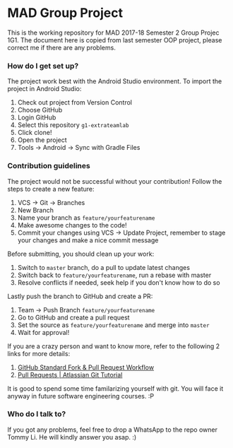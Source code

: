 # MAD Group Project #

This is the working repository for MAD 2017-18 Semester 2 Group Projec 1G1.
The document here is copied from last semester OOP project, please correct me if there are any problems.

### How do I get set up? ###

The project work best with the Android Studio environment. To import the project in Android Studio:

1. Check out project from Version Control
2. Choose GitHub
3. Login GitHub
4. Select this repository `g1-extrateamlab`
5. Click clone!
6. Open the project
7. Tools -> Android -> Sync with Gradle Files

### Contribution guidelines ###

The project would not be successful without your contribution! Follow the steps to create a new feature:

1. VCS -> Git -> Branches
2. New Branch
3. Name your branch as `feature/yourfeaturename`
4. Make awesome changes to the code!
5. Commit your changes using VCS -> Update Project, remember to stage your changes and make a nice commit message

Before submitting, you should clean up your work:

1. Switch to `master` branch, do a pull to update latest changes
2. Switch back to `feature/yourfeaturename`, run a rebase with master
3. Resolve conflicts if needed, seek help if you don't know how to do so

Lastly push the branch to GitHub and create a PR:

1. Team -> Push Branch `feature/yourfeaturename`
2. Go to GitHub and create a pull request
3. Set the source as `feature/yourfeaturename` and merge into `master`
4. Wait for approval!

If you are a crazy person and want to know more, refer to the following 2 links for more details:

1. [GitHub Standard Fork & Pull Request Workflow](https://gist.github.com/Chaser324/ce0505fbed06b947d962)
2. [Pull Requests | Atlassian Git Tutorial](https://www.atlassian.com/git/tutorials/making-a-pull-request)

It is good to spend some time familarizing yourself with git. You will face it anyway in future software engineering courses. :P

### Who do I talk to? ###

If you got any problems, feel free to drop a WhatsApp to the repo owner Tommy Li. He will kindly answer you asap. :)
